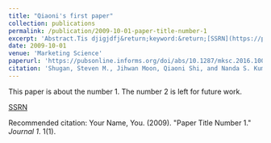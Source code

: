 ```yaml
---
title: "Qiaoni's first paper"
collection: publications
permalink: /publication/2009-10-01-paper-title-number-1
excerpt: 'Abstract.Tis djigjdfj&return;keyword:&return;[SSRN](https://pubsonline.informs.org/doi/abs/10.1287/mksc.2016.1004)'
date: 2009-10-01
venue: 'Marketing Science'
paperurl: 'https://pubsonline.informs.org/doi/abs/10.1287/mksc.2016.1004'
citation: 'Shugan, Steven M., Jihwan Moon, Qiaoni Shi, and Nanda S. Kumar. (2017). &quot;Product line bundling: Why airlines bundle high-end while hotels bundle low-end.&quot; <i>Marketing Science</i>. 36(1). pp. 124-139'
---
```

This paper is about the number 1. The number 2 is left for future work.

[SSRN](https://pubsonline.informs.org/doi/abs/10.1287/mksc.2016.1004)

Recommended citation: Your Name, You. (2009). "Paper Title Number 1." <i>Journal 1</i>. 1(1).
